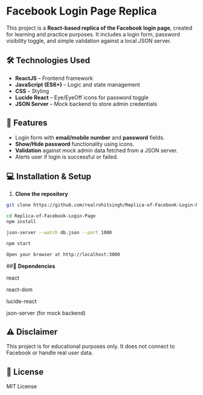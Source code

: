 # Facebook Login Page Replica

This project is a **React-based replica of the Facebook login page**, created for learning and practice purposes. It includes a login form, password visibility toggle, and simple validation against a local JSON server.

## 🛠 Technologies Used

- **ReactJS** – Frontend framework
- **JavaScript (ES6+)** – Logic and state management
- **CSS** – Styling
- **Lucide React** – Eye/EyeOff icons for password toggle
- **JSON Server** – Mock backend to store admin credentials

## 🚀 Features

- Login form with **email/mobile number** and **password** fields.
- **Show/Hide password** functionality using icons.
- **Validation** against mock admin data fetched from a JSON server.
- Alerts user if login is successful or failed.

## 💻 Installation & Setup

1. **Clone the repository**

```bash
git clone https://github.com/realrohitsingh/Replica-of-Facebook-Login-Page.git

cd Replica-of-Facebook-Login-Page
npm install

json-server --watch db.json --port 1000

npm start

Open your browser at http://localhost:3000

```

##🔗 **Dependencies**

react

react-dom

lucide-react

json-server (for mock backend)

## ⚠️ Disclaimer

This project is for educational purposes only. It does not connect to Facebook or handle real user data.

## 📄 License

MIT License


